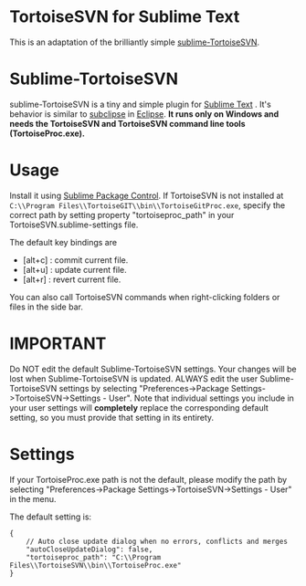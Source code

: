 TortoiseSVN for Sublime Text
=============
This is an adaptation of the brilliantly simple [sublime-TortoiseSVN](https://github.com/dexbol/sublime-TortoiseSVN).


Sublime-TortoiseSVN
=============
sublime-TortoiseSVN is a tiny and simple plugin for [Sublime Text](http://www.sublimetext.com) .
It's behavior is similar to [subclipse](http://subclipse.tigris.org/) in [Eclipse](http://www.eclipse.org/).
**It runs only on Windows and needs the TortoiseSVN and TortoiseSVN command line tools (TortoiseProc.exe).**

Usage
============
Install it using [Sublime Package Control](http://wbond.net/sublime_packages/package_control).
If TortoiseSVN is not installed at `C:\\Program Files\\TortoiseGIT\\bin\\TortoiseGitProc.exe`, specify the correct path
by setting property "tortoiseproc_path" in your TortoiseSVN.sublime-settings file. 


The default key bindings are 
- [alt+c] : commit current file.
- [alt+u] : update current file.
- [alt+r] : revert current file.

You can also call TortoiseSVN commands when right-clicking folders or files in the side bar.


IMPORTANT
==============

Do NOT edit the default Sublime-TortoiseSVN settings. Your changes will be lost
when Sublime-TortoiseSVN is updated. ALWAYS edit the user Sublime-TortoiseSVN settings
by selecting "Preferences->Package Settings->TortoiseSVN->Settings - User".
Note that individual settings you include in your user settings will **completely**
replace the corresponding default setting, so you must provide that setting in its entirety.

Settings
==============

If your TortoiseProc.exe path is not the default, please modify the path by selecting 
"Preferences->Package Settings->TortoiseSVN->Settings - User" in the menu.

The default setting is:

    {
        // Auto close update dialog when no errors, conflicts and merges
        "autoCloseUpdateDialog": false,
        "tortoiseproc_path": "C:\\Program Files\\TortoiseSVN\\bin\\TortoiseProc.exe"
    }
